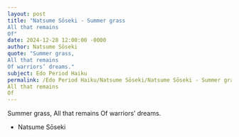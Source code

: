 ```yaml
---
layout: post
title: "Natsume Sōseki - Summer grass
All that remains
Of"
date: 2024-12-28 12:00:00 -0000
author: Natsume Sōseki
quote: "Summer grass,
All that remains
Of warriors’ dreams."
subject: Edo Period Haiku
permalink: /Edo Period Haiku/Natsume Sōseki/Natsume Sōseki - Summer grass
All that remains
Of
---
```


Summer grass,
All that remains
Of warriors’ dreams.

- Natsume Sōseki
